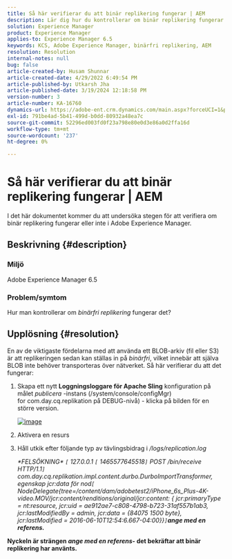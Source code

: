 ```yaml
---
title: Så här verifierar du att binär replikering fungerar | AEM
description: Lär dig hur du kontrollerar om binär replikering fungerar eller inte i Adobe Experience Manager.
solution: Experience Manager
product: Experience Manager
applies-to: Experience Manager 6.5
keywords: KCS, Adobe Experience Manager, binärfri replikering, AEM
resolution: Resolution
internal-notes: null
bug: false
article-created-by: Husam Shunnar
article-created-date: 4/29/2022 6:49:54 PM
article-published-by: Utkarsh Jha
article-published-date: 3/19/2024 12:18:58 PM
version-number: 3
article-number: KA-16760
dynamics-url: https://adobe-ent.crm.dynamics.com/main.aspx?forceUCI=1&pagetype=entityrecord&etn=knowledgearticle&id=5df78e22-edc7-ec11-a7b6-0022480a1d64
exl-id: 791be4ad-5b41-499d-b0dd-80932a48ea7c
source-git-commit: 52296ed003fd0f23a798e80e0d3e86a0d2ffa16d
workflow-type: tm+mt
source-wordcount: '237'
ht-degree: 0%

---
```


# Så här verifierar du att binär replikering fungerar | AEM


I det här dokumentet kommer du att undersöka stegen för att verifiera om binär replikering fungerar eller inte i Adobe Experience Manager.

## Beskrivning {#description}


### <b>Miljö</b>

Adobe Experience Manager 6.5



### <b>Problem/symtom</b>

Hur man kontrollerar om *binärfri replikering* fungerar det?


## Upplösning {#resolution}


En av de viktigaste fördelarna med att använda ett BLOB-arkiv (fil eller S3) är att replikeringen sedan kan ställas in på *binärfri*, vilket innebär att själva BLOB inte behöver transporteras över nätverket. Så här verifierar du att det fungerar:

1. Skapa ett nytt <b>Loggningsloggare för Apache Sling</b> konfiguration på målet *publicera* -instans (/system/console/configMgr) for com.day.cq.replikation på DEBUG-nivå) - klicka på bilden för en större version.<br>

   [![image](https://64.media.tumblr.com/7399cc8fc96a1bb17456e9aff2af2999/tumblr_inline_p9j3kgHl8K1r414c2_500.png)](https://href.li/?http://jayan.kandathil.ca/CQ-OPS/aem62/LoggingLogger-Replication.png)
2. Aktivera en resurs


3. Håll utkik efter följande typ av tävlingsbidrag i */logs/replication.log*

   *\*FELSÖKNING\* `[` 127.0.0.1 `[` 1465577645518`]`  POST /bin/receive HTTP/1.1`]`  com.day.cq.replikation.impl.content.durbo.DurboImportTransformer, egenskap jcr:data för nod`[` NodeDelegate{tree=/content/dam/adobetest2/iPhone_6s_Plus-4K-video.MOV/jcr:content/renditions/original/jcr:content: { jcr:primaryType = nt:resource, jcr:uid = ae912ae7-c808-4798-b723-31af557b1ab3, jcr:lastModifiedBy = admin, jcr:data = {84075 1500 byte}, jcr:lastModified = 2016-06-10T12:54:6.667-04:00}}`]`<b>ange med en referens.*


Nyckeln är strängen *ange med en referens*- det bekräftar att binär replikering har använts.
